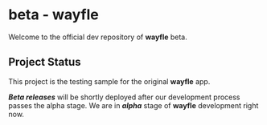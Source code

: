 # beta - wayfle

Welcome to the official dev repository of **wayfle** beta.

## Project Status

This project is the testing sample for the original **wayfle** app.

***Beta releases*** will be shortly deployed after our development process passes the alpha stage.
We are in ***alpha*** stage of **wayfle** development right now.